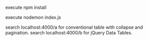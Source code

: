 

execute npm install

execute nodemon index.js

search localhost:4000/a for conventional table with collapse and pagination.
search localhost:4000/b for jQuery Data Tables.


